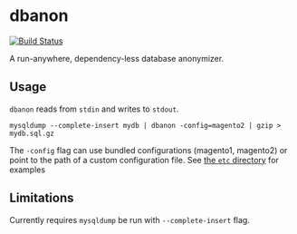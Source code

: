 # dbanon

[![Build Status](https://travis-ci.org/mpchadwick/dbanon.svg?branch=master)](https://travis-ci.org/mpchadwick/dbanon)

A run-anywhere, dependency-less database anonymizer.

## Usage

`dbanon` reads from `stdin` and writes to `stdout`.

```
mysqldump --complete-insert mydb | dbanon -config=magento2 | gzip > mydb.sql.gz
```

The `-config` flag can use bundled configurations (magento1, magento2) or point to the path of a custom configuration file. See [the `etc` directory](etc/) for examples

## Limitations

Currently requires `mysqldump` be run with `--complete-insert` flag.